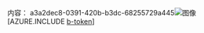 内容： a3a2dec8-0391-420b-b3dc-68255729a445![图像](5ce2bb60-fbd9-4290-a5b9-011d214b0040.png)
[AZURE.INCLUDE [b-token](80fde7e7-74f2-482b-a0b7-a7df5db2e73a.md)]
